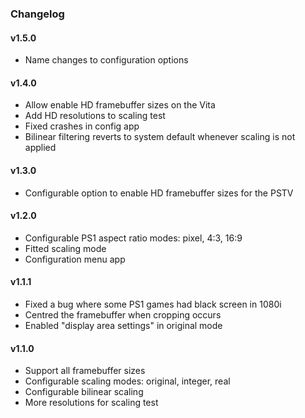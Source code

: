 ### Changelog

#### v1.5.0

- Name changes to configuration options

#### v1.4.0

- Allow enable HD framebuffer sizes on the Vita
- Add HD resolutions to scaling test
- Fixed crashes in config app
- Bilinear filtering reverts to system default whenever scaling is not applied

#### v1.3.0

- Configurable option to enable HD framebuffer sizes for the PSTV

#### v1.2.0

- Configurable PS1 aspect ratio modes: pixel, 4∶3, 16∶9
- Fitted scaling mode
- Configuration menu app

#### v1.1.1

- Fixed a bug where some PS1 games had black screen in 1080i
- Centred the framebuffer when cropping occurs
- Enabled "display area settings" in original mode

#### v1.1.0

- Support all framebuffer sizes
- Configurable scaling modes: original, integer, real
- Configurable bilinear scaling
- More resolutions for scaling test
